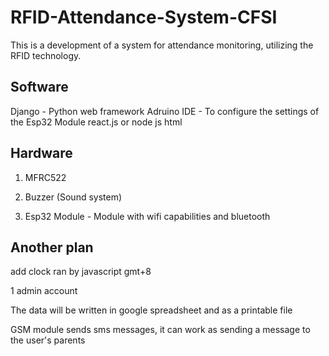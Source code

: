 # RFID-Attendance-System-CFSI

This is a development of a system for attendance monitoring, utilizing the RFID technology.


## Software
Django - Python web framework
Adruino IDE - To configure the settings of the Esp32 Module
react.js or node js
html


## Hardware
1. MFRC522

2. Buzzer (Sound system)

3. Esp32 Module - Module with wifi capabilities and bluetooth




## Another plan
add clock ran by javascript gmt+8

1 admin account

The data will be written in google spreadsheet and as a printable file

GSM module sends sms messages, it can work as sending a message to the user's parents
